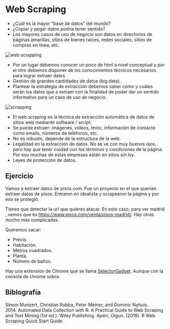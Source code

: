 # Web Scraping

* ¿Cuál es la mayor “base de datos” del mundo?
* ¿Copiar y pegar datos podría tener sentido?
* Los mayores casos de uso de negocio son datos en directorios de páginas amarillas, sitios de bienes raíces, redes sociales, sitios de compras en línea, etc.

![web scrapping](https://www.grid.cl/blog/wp-content/uploads/2019/03/001-efficient-web-scraping.png)

* Por un lugar debemos conocer un poco de html a nivel conceptual y por el otro debemos disponer de los conocimientos técnicos necesarios para lograr extraer datos
* Gestión de grandes cantidades de datos (big data).
* Plantear la estrategia de extracción debemos saber cómo y cuáles serán los datos que a extraer con la finalidad de poder dar un sentido informativo para un caso de uso de negocio.

![scrapping](https://www.antevenio.com/wp-content/uploads/2019/03/web-scraping-service.png)

* El web scraping es la técnica de extracción automática de datos de sitios web mediante software / script.
* Se puede extraer: imágenes, videos, texto, información de contacto como emails, números de teléfonos, etc.
* No es robusto, depende de la estructura de la web.
* Legalidad en la extracción de datos. No se ve con muy buenos ojos, pero hay que tener cuidad con los términos y condiciones de la página. Por eso muchas de estas empresas están en sitios _sin ley_.
* Leyes de protección de datos.

## Ejercicio

Vamos a extraer datos de pisos.com. Fue un proyecto en el que querían extraer datos de pisos. Entraron en idealista y scrapearon la página y por eso se protegió. 

Tienes que detectar la url que quieres atacar. En este caso, para ver madrid , vemos que es https://www.pisos.com/venta/pisos-madrid/. Hay otras mucho más complicadas. 

Queremos sacar:
- Precio.
- Habitación.
- Metros cuadrados. 
- Planta.
- Número de baños. 

Hay una extensíon de Chrome que se llama [SelectorGadget](https://chrome.google.com/webstore/detail/selectorgadget/mhjhnkcfbdhnjickkkdbjoemdmbfginb). Aunque con la consola de chrome sobra. 

## Biblografía

Simon Munzert, Christian Rubba, Peter Meiner, and Dominic Nyhuis. 2014. Automated Data Collection with R: A Practical Guide to Web Scraping and Text Mining (1st ed.). Wiley Publishing.
Aydın, Olgun. (2018). R Web Scraping Quick Start Guide. 


